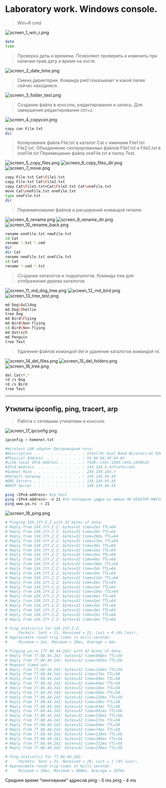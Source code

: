 # Laboratory work. Windows console.

> Win+R cmd

![screen_1_win_r.png](pictures/screen_1_win_r.png)

```bash
date
time
```

>Проверка даты и времени. Позволяют проверить и изменить при наличии прав дату и время на хосте.

![screen_2_date_time.png](pictures/screen_2_date_time.png)

>Смена директории. Команда pwd показывает в какой папке сейчас находимся.

![screen_3_folder_test.png](pictures/screen_3_folder_test.png)

>Создание файла в консоли, редактирование и запись. Для завершения редактирования ctrl+z.

![screen_4_copycon.png](pictures/screen_4_copycon.png)

```bash
copy con File.txt
dir
```

>Копирование файла File.txt в каталог Cat с именами File1.txt File2.txt. Объединение скопрированных файлов File1.txt и File2.txt в oneFile.txt Перемещение файла oneFile.txt в папку Test.

![screen_5_copy_files.png](pictures/screen_5_copy_files.png)
![screen_6_copy_files_dir.png](pictures/screen_6_copy_files_dir.png)
![screen_7_move.png](pictures/screen_7_move.png)

```bash
copy File.txt Cat\File1.txt
copy File.txt Cat\File2.txt
copy Cat\File1.txt+Cat\File2.txt Cat\oneFile.txt
move Cat\oneFile.txt oneFile.txt
type oneFile.txt
dir
```

>Переименование файлов и расширений командой rename.

![screen_8_rename.png](pictures/screen_8_rename.png)
![screen_9_rename_dir.png](pictures/screen_9_rename_dir.png)
![screen_10_rename_back.png](pictures/screen_10_rename_back.png)

```bash
rename oneFile.txt newFile.txt
cd Cat
rename *.txt *.cmd
dir
dir Cat
rename newFile.txt oneFile.txt
cd Cat
rename *.cmd *.txt
```

>Создание каталогов и подкаталогов. Команда tree для отображения дерева каталогов.

![screen_11_md_dog_tree.png](pictures/screen_11_md_dog_tree.png)
![screen_12_md_bird.png](pictures/screen_12_md_bird.png)
![screen_13_tree_test.png](pictures/screen_13_tree_test.png)

```bash
md Dog\Bulldog
md Dog\Sheltie
tree Dog
md Bird\Flying
md Bird\Non-flying
cd Bird\Non-flying
md Ostrich
md Penguin
tree Test
```

>Удаление файлов командой del и удаление каталогов командой rd.

![screen_14_del_files.png](pictures/screen_14_del_files.png)
![screen_15_del_folders.png](pictures/screen_15_del_folders.png)
![screen_16_tree.png](pictures/screen_16_tree.png)

```bash
del Cat\*.*
rd /s Dog
rd /s Bird
tree Test
```

------------------------------------------------------------------------------------------

## Утилиты ipconfig, ping, tracert, arp

>Работа с сетевыми утилитами в консоли.

![screen_17_ipconfig.png](pictures/screen_17_ipconfig.png)

```bash
ipconfig > homenet.txt
```

```bash
#Wireless LAN adapter Беспроводная сеть:                                   #действующее соединение, беспроводное сетевое соединение
#Description . . . . . . . . . . . : Intel(R) Dual Band Wireless-AC 8260   #адаптер
#Physical Address. . . . . . . . . : 5X-0X-DX-4X-6X-6X                     #MAC адрес
#Link-local IPv6 Address . . . . . : fXX0::cXXc:1XX0:cXXa:1XX0%1X          #сетевой адрес IPv6, IPv4
#IPv4 Address. . . . . . . . . . . : 1XX.1XX.X.X(Preferred)                #IPv4
#Subnet Mask . . . . . . . . . . . : 2XX.2XX.2XX.Y                         #маска
#Default Gateway . . . . . . . . . : 1XX.1XX.XX.XX                         #основной шлюз
#DNS Servers . . . . . . . . . . . : 1XX.1XX.XX.XX                         #DNS Server
#DHCP Server . . . . . . . . . . . : 1XX.1XX.XX.XX                         #DHCP
```

```bash
ping <IPv4-address> #ip host
ping <IPv4-address> -n 21 #16 последняя цифра из имени ПК DESKTOP-HNV16 + 5, ip dns
ping www.ya.ru -n 21
```

![screen_18_ping.png](pictures/screen_18_ping.png)

```bash
# Pinging 1XX.1YY.Z.Z with 32 bytes of data:
# Reply from 1XX.1YY.Z.Z: bytes=32 time=2ms TTL=64
# Reply from 1XX.1YY.Z.Z: bytes=32 time=2ms TTL=64
# Reply from 1XX.1YY.Z.Z: bytes=32 time=28ms TTL=64
# Reply from 1XX.1YY.Z.Z: bytes=32 time=17ms TTL=64
# Reply from 1XX.1YY.Z.Z: bytes=32 time=3ms TTL=64
# Reply from 1XX.1YY.Z.Z: bytes=32 time=2ms TTL=64
# Reply from 1XX.1YY.Z.Z: bytes=32 time=3ms TTL=64
# Reply from 1XX.1YY.Z.Z: bytes=32 time=6ms TTL=64
# Reply from 1XX.1YY.Z.Z: bytes=32 time=18ms TTL=64
# Reply from 1XX.1YY.Z.Z: bytes=32 time=3ms TTL=64
# Reply from 1XX.1YY.Z.Z: bytes=32 time=3ms TTL=64
# Reply from 1XX.1YY.Z.Z: bytes=32 time=11ms TTL=64
# Reply from 1XX.1YY.Z.Z: bytes=32 time=2ms TTL=64
# Reply from 1XX.1YY.Z.Z: bytes=32 time=2ms TTL=64
# Reply from 1XX.1YY.Z.Z: bytes=32 time=10ms TTL=64
# Reply from 1XX.1YY.Z.Z: bytes=32 time=9ms TTL=64
# Reply from 1XX.1YY.Z.Z: bytes=32 time=5ms TTL=64
# Reply from 1XX.1YY.Z.Z: bytes=32 time=3ms TTL=64
# Reply from 1XX.1YY.Z.Z: bytes=32 time=3ms TTL=64
# Reply from 1XX.1YY.Z.Z: bytes=32 time=2ms TTL=64
# Reply from 1XX.1YY.Z.Z: bytes=32 time=3ms TTL=64

# Ping statistics for 1XX.1YY.Z.Z:
#     Packets: Sent = 21, Received = 21, Lost = 0 (0% loss),
# Approximate round trip times in milli-seconds:
#     Minimum = 2ms, Maximum = 28ms, Average = 6ms
```

```bash
# Pinging ya.ru [77.88.44.242] with 32 bytes of data:
# Reply from 77.88.44.242: bytes=32 time=988ms TTL=58
# Reply from 77.88.44.242: bytes=32 time=345ms TTL=58
# Request timed out.
# Reply from 77.88.44.242: bytes=32 time=224ms TTL=58
# Reply from 77.88.44.242: bytes=32 time=17ms TTL=58
# Reply from 77.88.44.242: bytes=32 time=49ms TTL=58
# Reply from 77.88.44.242: bytes=32 time=84ms TTL=58
# Reply from 77.88.44.242: bytes=32 time=16ms TTL=58
# Reply from 77.88.44.242: bytes=32 time=36ms TTL=58
# Reply from 77.88.44.242: bytes=32 time=229ms TTL=58
# Reply from 77.88.44.242: bytes=32 time=19ms TTL=58
# Reply from 77.88.44.242: bytes=32 time=83ms TTL=58
# Reply from 77.88.44.242: bytes=32 time=691ms TTL=58
# Reply from 77.88.44.242: bytes=32 time=156ms TTL=58
# Reply from 77.88.44.242: bytes=32 time=17ms TTL=58
# Reply from 77.88.44.242: bytes=32 time=64ms TTL=58
# Reply from 77.88.44.242: bytes=32 time=74ms TTL=58
# Reply from 77.88.44.242: bytes=32 time=129ms TTL=58
# Reply from 77.88.44.242: bytes=32 time=386ms TTL=58
# Reply from 77.88.44.242: bytes=32 time=312ms TTL=58
# Reply from 77.88.44.242: bytes=32 time=238ms TTL=58

# Ping statistics for 77.88.44.242:
#     Packets: Sent = 21, Received = 20, Lost = 1 (4% loss),
# Approximate round trip times in milli-seconds:
#     Minimum = 16ms, Maximum = 988ms, Average = 207ms
```

Среднее время "пингования" адресов
ping <IPv4 host> - 0 ms
ping <IPv4 DNS> - 4 ms

